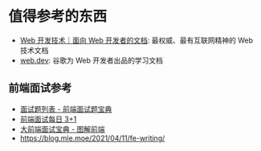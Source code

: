 # 值得参考的东西

- [Web 开发技术｜面向 Web 开发者的文档](https://developer.mozilla.org/zh-CN/docs/Web): 最权威、最有互联网精神的 Web 技术文档
- [web.dev](https://web.dev/): 谷歌为 Web 开发者出品的学习文档

## 前端面试参考

- [面试题列表 - 前端面试题宝典](https://fe.ecool.fun/)
- [前端面试每日 3+1](https://github.com/haizlin/fe-interview)
- [大前端面试宝典 - 图解前端](https://lucifer.ren/fe-interview/#/)
- <https://blog.mle.moe/2021/04/11/fe-writing/>
